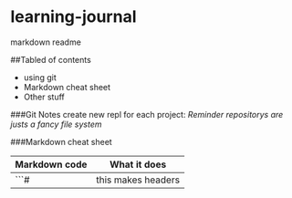# learning-journal
markdown readme

##Tabled of contents
- using git
- Markdown cheat sheet
- Other stuff

###Git Notes
create new repl for each project:
*Reminder repositorys are justs a fancy file system*


###Markdown cheat sheet

Markdown code | What it does
--------------|-------------
```# | this makes headers



